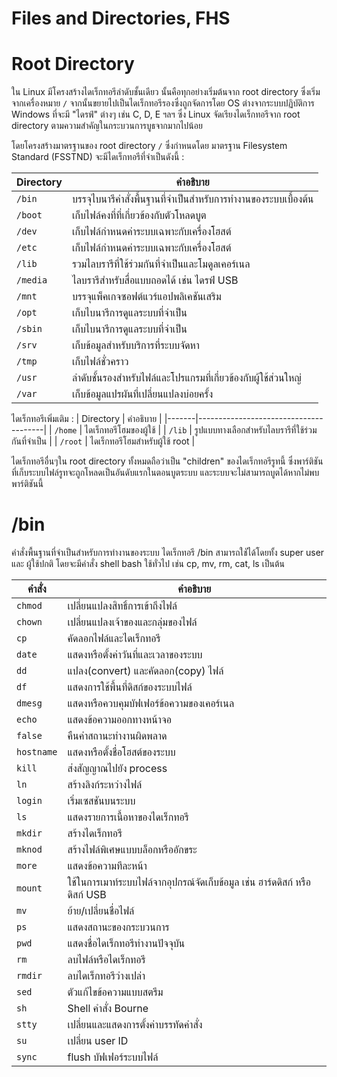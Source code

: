 # Files and Directories, FHS

# Root Directory
ใน Linux มีโครงสร้างไดเร็กทอรีลำดับชั้นเดียว นั้นคือทุกอย่างเริ่มต้นจาก root directory ซึ่งเริ่มจากเครื่องหมาย `/` จากนั้นขยายไปเป็นไดเร็กทอรีรองซึ่งถูกจัดการโดย OS ต่างจากระบบปฏิบัติการ Windows ที่จะมี "ไดรฟ์" ต่างๆ เช่น C, D, E ฯลฯ
ซึ่ง Linux จัดเรียงไดเร็กทอรีจาก root directory ตามความสำคัญในกระบวนการบูธจากมากไปน้อย

โดยโครงสร้างมาตรฐานของ root directory `/` ซึ่งกำหนดโดย มาตรฐาน Filesystem Standard (FSSTND) จะมีไดเร็กทอรีที่จำเป็นดังนี้ :

| Directory  | คำอธิบาย                            |
|-------|---------------------------------------|
| `/bin`   | บรรจุไบนารีคำสั่งพื้นฐานที่จำเป็นสำหรับการทำงานของระบบเบื้องต้น |
| `/boot`  | เก็บไฟล์คงที่ที่เกี่ยวข้องกับตัวโหลดบูต                        |
| `/dev`   | เก็บไฟล์กำหนดค่าระบบเฉพาะกับเครื่องโฮสต์                  |
| `/etc`   | เก็บไฟล์กำหนดค่าระบบเฉพาะกับเครื่องโฮสต์                  |
| `/lib`   | รวมไลบรารีที่ใช้ร่วมกันที่จำเป็นและโมดูลเคอร์เนล              |
| `/media` | ไลบรารีสำหรับสื่อแบบถอดได้ เช่น ไดรฟ์ USB               |
| `/mnt`   | บรรจุแพ็คเกจซอฟต์แวร์แอปพลิเคชันเสริม                     |
| `/opt`   | เก็บไบนารีการดูแลระบบที่จำเป็น                           |
| `/sbin`  | เก็บไบนารีการดูแลระบบที่จำเป็น                           |
| `/srv`   | เก็บข้อมูลสำหรับบริการที่ระบบจัดหา                         |
| `/tmp`   | เก็บไฟล์ชั่วคราว                                       |
| `/usr`   |ลำดับชั้นรองสำหรับไฟล์และโปรแกรมที่เกี่ยวข้องกับผู้ใช้ส่วนใหญ่     |
| `/var`   | เก็บข้อมูลแปรผันที่เปลี่ยนแปลงบ่อยครั้ง                       |

ไดเร็กทอรีเพิ่มเติม :
| Directory  | คำอธิบาย                             |
|-------|---------------------------------------|
| `/home` | ไดเร็กทอรีโฮมของผู้ใช้                     |
| `/lib`  | รูปแบบทางเลือกสำหรับไลบรารีที่ใช้ร่วมกันที่จำเป็น |
| `/root` | ไดเร็กทอรีโฮมสำหรับผู้ใช้ root              |


ไดเร็กทอรีอื่นๆใน root directory ทั้งหมดถือว่าเป็น "children" ของไดเร็กทอรีรูทนี้ ซึ่งพาร์ติชันที่เก็บระบบไฟล์รูทจะถูกโหลดเป็นอันดับแรกในตอนบูตระบบ และระบบจะไม่สามารถบูตได้หากไม่พบพาร์ติชันนี้

# /bin
คำสั่งพื้นฐานที่จำเป็นสำหรับการทำงานของระบบ 
ไดเร็กทอรี /bin สามารถใชัได้โดยทั้ง super user และ ผู้ใช้ปกติ โดยจะมีคำสั่ง shell bash ใช้ทั่วไป เช่น cp, mv, rm, cat, ls เป็นต้น

| คำสั่ง | คำอธิบาย |
|---|---|
| `chmod`| เปลี่ยนแปลงสิทธิ์การเข้าถึงไฟล์ |
| `chown` | เปลี่ยนแปลงเจ้าของและกลุ่มของไฟล์ |
| `cp` | คัดลอกไฟล์และไดเร็กทอรี |
| `date` | แสดงหรือตั้งค่าวันที่และเวลาของระบบ |
| `dd` | แปลง(convert) และคัดลอก(copy) ไฟล์ |
| `df` | แสดงการใช้พื้นที่ดิสก์ของระบบไฟล์ |
| `dmesg` | แสดงหรือควบคุมบัฟเฟอร์ข้อความของเคอร์เนล |
| `echo` | แสดงข้อความออกทางหน้าจอ |
| `false` | คืนค่าสถานะทำงานผิดพลาด |
| `hostname` | แสดงหรือตั้งชื่อโฮสต์ของระบบ |
| `kill` | ส่งสัญญาณไปยัง process |
| `ln` | สร้างลิงก์ระหว่างไฟล์ |
| `login` | เริ่มเซสชันบนระบบ |
| `ls` | แสดงรายการเนื้อหาของไดเร็กทอรี |
| `mkdir` | สร้างไดเร็กทอรี |
| `mknod` | สร้างไฟล์พิเศษแบบบล็อกหรืออักขระ |
| `more` | แสดงข้อความทีละหน้า |
| `mount` | ใช้ในการเมาท์ระบบไฟล์จากอุปกรณ์จัดเก็บข้อมูล เช่น ฮาร์ดดิสก์ หรือดิสก์ USB |
| `mv` | ย้าย/เปลี่ยนชื่อไฟล์ |
| `ps` | แสดงสถานะของกระบวนการ |
| `pwd` | แสดงชื่อไดเร็กทอรีทำงานปัจจุบัน |
| `rm` | ลบไฟล์หรือไดเร็กทอรี |
| `rmdir` | ลบไดเร็กทอรีว่างเปล่า |
| `sed` | ตัวแก้ไขข้อความแบบสตรีม |
| `sh` | Shell คำสั่ง Bourne |
| `stty` | เปลี่ยนและแสดงการตั้งค่าบรรทัดคำสั่ง |
| `su` | เปลี่ยน user ID |
| `sync` | flush บัฟเฟอร์ระบบไฟล์ |
